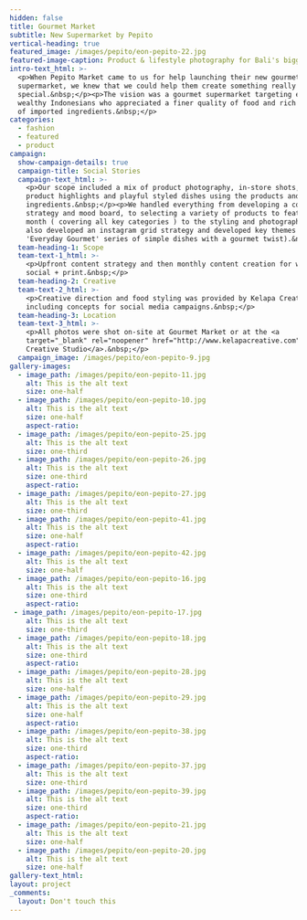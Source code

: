 ```yaml
---
hidden: false
title: Gourmet Market
subtitle: New Supermarket by Pepito
vertical-heading: true
featured_image: /images/pepito/eon-pepito-22.jpg
featured-image-caption: Product & lifestyle photography for Bali's biggest supermarket
intro-text_html: >-
  <p>When Pepito Market came to us for help launching their new gourmet
  supermarket, we knew that we could help them create something really
  special.&nbsp;</p><p>The vision was a gourmet supermarket targeting expats and
  wealthy Indonesians who appreciated a finer quality of food and rich variety
  of imported ingredients.&nbsp;</p>
categories:
  - fashion
  - featured
  - product
campaign:
  show-campaign-details: true
  campaign-title: Social Stories
  campaign-text_html: >-
    <p>Our scope included a mix of product photography, in-store shots, featured
    product highlights and playful styled dishes using the products and fresh
    ingredients.&nbsp;</p><p>We handled everything from developing a content
    strategy and mood board, to selecting a variety of products to feature each
    month ( covering all key categories ) to the styling and photography. We
    also developed an instagram grid strategy and developed key themes (like our
    'Everyday Gourmet' series of simple dishes with a gourmet twist).&nbsp;</p>
  team-heading-1: Scope
  team-text-1_html: >-
    <p>Upfront content strategy and then monthly content creation for web +
    social + print.&nbsp;</p>
  team-heading-2: Creative
  team-text-2_html: >-
    <p>Creative direction and food styling was provided by Kelapa Creative,
    including concepts for social media campaigns.&nbsp;</p>
  team-heading-3: Location
  team-text-3_html: >-
    <p>All photos were shot on-site at Gourmet Market or at the <a
    target="_blank" rel="noopener" href="http://www.kelapacreative.com">Kelapa
    Creative Studio</a>.&nbsp;</p>
  campaign_image: /images/pepito/eon-pepito-9.jpg
gallery-images:
  - image_path: /images/pepito/eon-pepito-11.jpg
    alt: This is the alt text
    size: one-half
  - image_path: /images/pepito/eon-pepito-10.jpg
    alt: This is the alt text
    size: one-half
    aspect-ratio:
  - image_path: /images/pepito/eon-pepito-25.jpg
    alt: This is the alt text
    size: one-third
  - image_path: /images/pepito/eon-pepito-26.jpg
    alt: This is the alt text
    size: one-third
    aspect-ratio:
  - image_path: /images/pepito/eon-pepito-27.jpg
    alt: This is the alt text
    size: one-third
  - image_path: /images/pepito/eon-pepito-41.jpg
    alt: This is the alt text
    size: one-half
    aspect-ratio:
  - image_path: /images/pepito/eon-pepito-42.jpg
    alt: This is the alt text
    size: one-half
  - image_path: /images/pepito/eon-pepito-16.jpg
    alt: This is the alt text
    size: one-third
    aspect-ratio:
 - image_path: /images/pepito/eon-pepito-17.jpg
    alt: This is the alt text
    size: one-third
  - image_path: /images/pepito/eon-pepito-18.jpg
    alt: This is the alt text
    size: one-third
    aspect-ratio:
  - image_path: /images/pepito/eon-pepito-28.jpg
    alt: This is the alt text
    size: one-half
  - image_path: /images/pepito/eon-pepito-29.jpg
    alt: This is the alt text
    size: one-half
    aspect-ratio:
  - image_path: /images/pepito/eon-pepito-38.jpg
    alt: This is the alt text
    size: one-third
    aspect-ratio:
  - image_path: /images/pepito/eon-pepito-37.jpg
    alt: This is the alt text
    size: one-third
  - image_path: /images/pepito/eon-pepito-39.jpg
    alt: This is the alt text
    size: one-third
    aspect-ratio:
  - image_path: /images/pepito/eon-pepito-21.jpg
    alt: This is the alt text
    size: one-half
  - image_path: /images/pepito/eon-pepito-20.jpg
    alt: This is the alt text
    size: one-half
gallery-text_html: 
layout: project
_comments:
  layout: Don't touch this
---
```


